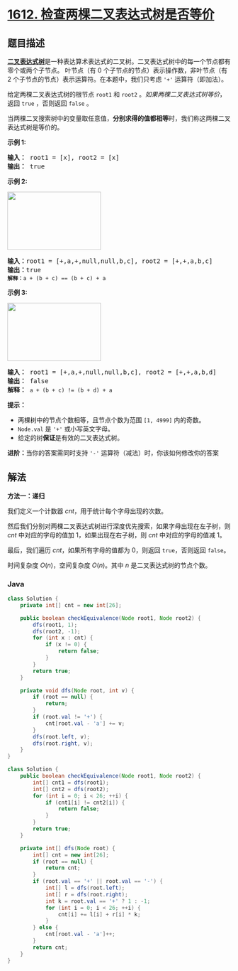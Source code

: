 # [1612. 检查两棵二叉表达式树是否等价](https://leetcode.cn/problems/check-if-two-expression-trees-are-equivalent)

## 题目描述

<p><strong><a href="https://en.wikipedia.org/wiki/Binary_expression_tree" target="_blank">二叉表达式树</a></strong>是一种表达算术表达式的二叉树。二叉表达式树中的每一个节点都有零个或两个子节点。&nbsp;叶节点（有 0 个子节点的节点）表示操作数，非叶节点（有 2 个子节点的节点）表示运算符。在本题中，我们只考虑 <code>'+'</code> 运算符（即加法）。</p>

<p>给定两棵二叉表达式树的根节点&nbsp;<code>root1</code>&nbsp;和&nbsp;<code>root2</code>&nbsp;。<em>如果两棵二叉表达式树等价</em>，返回&nbsp;<code>true</code>&nbsp;，否则返回&nbsp;<code>false</code>&nbsp;。</p>

<p>当两棵二叉搜索树中的变量取任意值，<strong>分别求得的值都相等</strong>时，我们称这两棵二叉表达式树是等价的。</p>

<p><strong>示例 1:</strong></p>

<pre>
<b>输入：</b> root1 = [x], root2 = [x]
<b>输出：</b> true
</pre>

<p><strong>示例 2:</strong></p>

<p><strong><img alt="" src="https://gcore.jsdelivr.net/gh/doocs/leetcode@main/solution/1600-1699/1612.Check%20If%20Two%20Expression%20Trees%20are%20Equivalent/images/tree1.png" style="width: 211px; height: 131px;" /></strong></p>

<pre>
<b>输入：</b>root1 = [+,a,+,null,null,b,c], root2 = [+,+,a,b,c]
<b>输出：</b>true
<code><span style=""><b>解释：</b></span>a + (b + c) == (b + c) + a</code></pre>

<p><strong>示例 3:</strong></p>

<p><strong><img alt="" src="https://gcore.jsdelivr.net/gh/doocs/leetcode@main/solution/1600-1699/1612.Check%20If%20Two%20Expression%20Trees%20are%20Equivalent/images/tree2.png" style="width: 211px; height: 131px;" /></strong></p>

<pre>
<b>输入：</b> root1 = [+,a,+,null,null,b,c], root2 = [+,+,a,b,d]
<b>输出：</b> false
<b>解释：</b> <code>a + (b + c) != (b + d) + a</code>
</pre>

<p><strong>提示：</strong></p>

<ul>
	<li>两棵树中的节点个数相等，且节点个数为范围&nbsp;<code>[1, 4999]</code>&nbsp;内的奇数。</li>
	<li><code>Node.val</code>&nbsp;是&nbsp;<code>'+'</code>&nbsp;或小写英文字母。</li>
	<li>给定的树<strong>保证</strong>是有效的二叉表达式树。</li>
</ul>

<p><b>进阶：</b>当你的答案需同时支持&nbsp;<code>'-'</code>&nbsp;运算符（减法）时，你该如何修改你的答案</p>

## 解法

**方法一：递归**

我们定义一个计数器 $cnt$，用于统计每个字母出现的次数。

然后我们分别对两棵二叉表达式树进行深度优先搜索，如果字母出现在左子树，则 $cnt$ 中对应的字母的值加 $1$，如果出现在右子树，则 $cnt$ 中对应的字母的值减 $1$。

最后，我们遍历 $cnt$，如果所有字母的值都为 $0$，则返回 `true`，否则返回 `false`。

时间复杂度 $O(n)$，空间复杂度 $O(n)$。其中 $n$ 是二叉表达式树的节点个数。

### **Java**

```java
class Solution {
    private int[] cnt = new int[26];

    public boolean checkEquivalence(Node root1, Node root2) {
        dfs(root1, 1);
        dfs(root2, -1);
        for (int x : cnt) {
            if (x != 0) {
                return false;
            }
        }
        return true;
    }

    private void dfs(Node root, int v) {
        if (root == null) {
            return;
        }
        if (root.val != '+') {
            cnt[root.val - 'a'] += v;
        }
        dfs(root.left, v);
        dfs(root.right, v);
    }
}
```

```java
class Solution {
    public boolean checkEquivalence(Node root1, Node root2) {
        int[] cnt1 = dfs(root1);
        int[] cnt2 = dfs(root2);
        for (int i = 0; i < 26; ++i) {
            if (cnt1[i] != cnt2[i]) {
                return false;
            }
        }
        return true;
    }

    private int[] dfs(Node root) {
        int[] cnt = new int[26];
        if (root == null) {
            return cnt;
        }
        if (root.val == '+' || root.val == '-') {
            int[] l = dfs(root.left);
            int[] r = dfs(root.right);
            int k = root.val == '+' ? 1 : -1;
            for (int i = 0; i < 26; ++i) {
                cnt[i] += l[i] + r[i] * k;
            }
        } else {
            cnt[root.val - 'a']++;
        }
        return cnt;
    }
}
```
